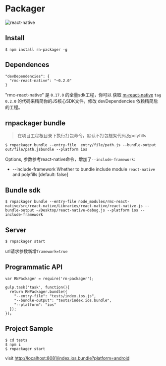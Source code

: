 # Packager

![react-native](https://img.shields.io/badge/react--native-%3D_0.17.0-green.svg)

## Install

```
$ npm install rn-packager -g
```

## Dependences

```
"devDependencies": {
  "rmc-react-native": "~0.2.0"
}
```
"rmc-react-native" 是 `0.17.0` 的全量sdk工程，你可以 获取 [m-react-native](https://github.com/react-component/m-react-native) `tag 0.2.0` 的代码来精简你的JS核心SDK文件，修改 devDependencies 依赖精简后的工程。

## rnpackager bundle
> 在项目工程根目录下执行打包命令，默认不打包框架代码及polyfills

```
$ rnpackager bundle --entry-file  entry/file/path.js --bundle-output out/file/path.jsbundle --platform ios
```

Options, 参数参考react-native命令，增加了`--include-framework`:

*  --include-framework  Whether to bundle include module `react-native` and polyfills                          [default: false]
    

## Bundle sdk

```
$ rnpackager bundle --entry-file node_modules/rmc-react-native/src/react-native/Libraries/react-native/react-native.js --bundle-output ~/Desktop/react-native-debug.js --platform ios --include-framework
```

## Server

```
$ rnpackager start
```
url请求参数新增`framework=true` 

## Programmatic API
```
var RNPackager = require('rn-packager');

gulp.task('task', function(){
  return RNPackager.bundle({
    "--entry-file": "tests/index.ios.js",
    "--bundle-output": "tests/index.ios.bundle",
    "--platform": "ios"
  });
});
```

## Project Sample

```
$ cd tests
$ npm i
$ rnpackager start
```
visit [http://localhost:8081/index.ios.bundle?platform=android](http://localhost:8081/index.ios.bundle?platform=android)